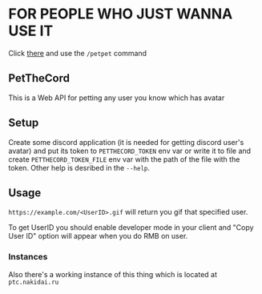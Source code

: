 # FOR PEOPLE WHO JUST WANNA USE IT
Click [there](https://discord.com/oauth2/authorize?client_id=1280933495845290005) and use the `/petpet` command

PetTheCord
--
This is a Web API for petting any user you know which has avatar

## Setup
Create some discord application (it is needed for getting discord user's avatar)
and put its token to `PETTHECORD_TOKEN` env var or write it to file and create
`PETTHECORD_TOKEN_FILE` env var with the path of the file with the token. Other
help is desribed in the `--help`.

## Usage
`https://example.com/<UserID>.gif` will return you gif that specified user.

To get UserID you should enable developer mode in your client and "Copy User ID"
option will appear when you do RMB on user.

### Instances
Also there's a working instance of this thing which is located at
`ptc.nakidai.ru`
